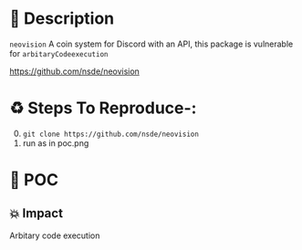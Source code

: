 # :book: Description

`neovision` A coin system for Discord with an API, this package is vulnerable for `arbitaryCodeexecution`

https://github.com/nsde/neovision

# :recycle:  Steps To Reproduce-:  
  0) `git clone https://github.com/nsde/neovision`
  1) run as in poc.png

# :telescope: POC


## 💥 Impact
Arbitary code execution
